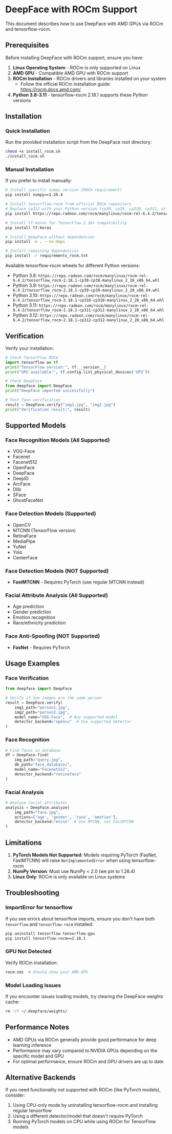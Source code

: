 # DeepFace with ROCm Support

This document describes how to use DeepFace with AMD GPUs via ROCm and tensorflow-rocm.

## Prerequisites

Before installing DeepFace with ROCm support, ensure you have:

1. **Linux Operating System** - ROCm is only supported on Linux
2. **AMD GPU** - Compatible AMD GPU with ROCm support
3. **ROCm Installation** - ROCm drivers and libraries installed on your system
   - Follow the official ROCm installation guide: https://rocm.docs.amd.com/
4. **Python 3.8-3.11** - tensorflow-rocm 2.18.1 supports these Python versions

## Installation

### Quick Installation

Run the provided installation script from the DeepFace root directory:

```bash
chmod +x install_rocm.sh
./install_rocm.sh
```

### Manual Installation

If you prefer to install manually:

```bash
# Install specific numpy version (ROCm requirement)
pip install numpy==1.26.4

# Install tensorflow-rocm from official ROCm repository
# Replace cp312 with your Python version (cp38, cp39, cp310, cp311, or cp312)
pip install https://repo.radeon.com/rocm/manylinux/rocm-rel-6.4.2/tensorflow_rocm-2.18.1-cp312-cp312-manylinux_2_28_x86_64.whl

# Install tf-keras for TensorFlow 2.16+ compatibility
pip install tf-keras

# Install DeepFace without dependencies
pip install -e . --no-deps

# Install remaining dependencies
pip install -r requirements_rocm.txt
```

Available tensorflow-rocm wheels for different Python versions:
- Python 3.8: `https://repo.radeon.com/rocm/manylinux/rocm-rel-6.4.2/tensorflow_rocm-2.18.1-cp38-cp38-manylinux_2_28_x86_64.whl`
- Python 3.9: `https://repo.radeon.com/rocm/manylinux/rocm-rel-6.4.2/tensorflow_rocm-2.18.1-cp39-cp39-manylinux_2_28_x86_64.whl`
- Python 3.10: `https://repo.radeon.com/rocm/manylinux/rocm-rel-6.4.2/tensorflow_rocm-2.18.1-cp310-cp310-manylinux_2_28_x86_64.whl`
- Python 3.11: `https://repo.radeon.com/rocm/manylinux/rocm-rel-6.4.2/tensorflow_rocm-2.18.1-cp311-cp311-manylinux_2_28_x86_64.whl`
- Python 3.12: `https://repo.radeon.com/rocm/manylinux/rocm-rel-6.4.2/tensorflow_rocm-2.18.1-cp312-cp312-manylinux_2_28_x86_64.whl`

## Verification

Verify your installation:

```python
# Check TensorFlow ROCm
import tensorflow as tf
print("TensorFlow version:", tf.__version__)
print("GPU available:", tf.config.list_physical_devices('GPU'))

# Check DeepFace
from deepface import DeepFace
print("DeepFace imported successfully")

# Test face verification
result = DeepFace.verify("img1.jpg", "img2.jpg")
print("Verification result:", result)
```

## Supported Models

### Face Recognition Models (All Supported)
- VGG-Face
- Facenet
- Facenet512
- OpenFace
- DeepFace
- DeepID
- ArcFace
- Dlib
- SFace
- GhostFaceNet

### Face Detection Models (Supported)
- OpenCV
- MTCNN (TensorFlow version)
- RetinaFace
- MediaPipe
- YuNet
- Yolo
- CenterFace

### Face Detection Models (NOT Supported)
- **FastMTCNN** - Requires PyTorch (use regular MTCNN instead)

### Facial Attribute Analysis (All Supported)
- Age prediction
- Gender prediction
- Emotion recognition
- Race/ethnicity prediction

### Face Anti-Spoofing (NOT Supported)
- **FasNet** - Requires PyTorch

## Usage Examples

### Face Verification
```python
from deepface import DeepFace

# Verify if two images are the same person
result = DeepFace.verify(
    img1_path="person1.jpg",
    img2_path="person2.jpg",
    model_name="VGG-Face",  # Any supported model
    detector_backend="opencv"  # Use supported detector
)
```

### Face Recognition
```python
# Find faces in database
df = DeepFace.find(
    img_path="query.jpg",
    db_path="face_database/",
    model_name="Facenet512",
    detector_backend="retinaface"
)
```

### Facial Analysis
```python
# Analyze facial attributes
analysis = DeepFace.analyze(
    img_path="face.jpg",
    actions=['age', 'gender', 'race', 'emotion'],
    detector_backend="mtcnn"  # Use MTCNN, not FastMTCNN
)
```

## Limitations

1. **PyTorch Models Not Supported**: Models requiring PyTorch (FasNet, FastMTCNN) will raise `NotImplementedError` when using tensorflow-rocm
2. **NumPy Version**: Must use NumPy < 2.0 (we pin to 1.26.4)
3. **Linux Only**: ROCm is only available on Linux systems

## Troubleshooting

### ImportError for tensorflow
If you see errors about tensorflow imports, ensure you don't have both `tensorflow` and `tensorflow-rocm` installed:
```bash
pip uninstall tensorflow tensorflow-gpu
pip install tensorflow-rocm==2.18.1
```

### GPU Not Detected
Verify ROCm installation:
```bash
rocm-smi  # Should show your AMD GPU
```

### Model Loading Issues
If you encounter issues loading models, try clearing the DeepFace weights cache:
```bash
rm -rf ~/.deepface/weights/
```

## Performance Notes

- AMD GPUs via ROCm generally provide good performance for deep learning inference
- Performance may vary compared to NVIDIA GPUs depending on the specific model and GPU
- For optimal performance, ensure ROCm and GPU drivers are up to date

## Alternative Backends

If you need functionality not supported with ROCm (like PyTorch models), consider:
1. Using CPU-only mode by uninstalling tensorflow-rocm and installing regular tensorflow
2. Using a different detector/model that doesn't require PyTorch
3. Running PyTorch models on CPU while using ROCm for TensorFlow models